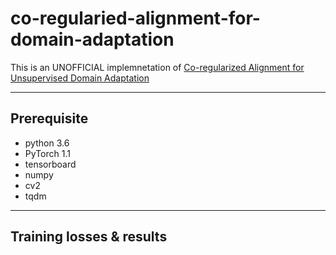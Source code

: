 co-regularied-alignment-for-domain-adaptation
===========================
This is an UNOFFICIAL implemnetation of [Co-regularized Alignment for Unsupervised Domain
Adaptation](https://arxiv.org/pdf/1811.05443.pdf)

****

## Prerequisite
* python 3.6
* PyTorch 1.1
* tensorboard
* numpy
* cv2
* tqdm

***
## Training losses & results
